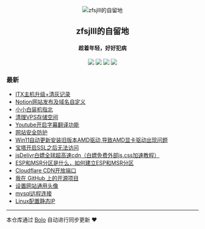 <p align="center"><img alt="zfsjlll的自留地" src="https://cdn.statically.io/gh/conquer1the2world3/zfsjlll-blog@main/Pictures/image.1hmw8w8d8c5c.webp"></p><h2 align="center">
zfsjlll的自留地
</h2>

<h4 align="center">趁着年轻，好好犯病</h4>
<p align="center"><a title="zfsjlll的自留地" target="_blank" href="https://github.com/conquer1the2world3/bolo-blog"><img src="https://img.shields.io/github/last-commit/conquer1the2world3/bolo-blog.svg?style=flat-square&color=FF9900"></a>
<a title="GitHub repo size in bytes" target="_blank" href="https://github.com/conquer1the2world3/bolo-blog"><img src="https://img.shields.io/github/repo-size/conquer1the2world3/bolo-blog.svg?style=flat-square"></a>
<a title="Bolo Version" target="_blank" href="https://github.com/adlered/bolo-solo"><img src="https://img.shields.io/badge/bolo-v2.6 稳定版-f1e05a.svg?style=flat-square&color=blueviolet"></a>
<a title="Hits" target="_blank" href="https://github.com/88250/hits"><img src="https://hits.b3log.org/conquer1the2world3/bolo-blog.svg"></a></p>

### 最新

* [ITX主机升级+清灰记录](https://blog.002724.xyz/articles/2024/04/15/1713173830660.html)
* [Notion网站发布及域名自定义](https://blog.002724.xyz/articles/2024/03/20/1710930006480.html)
* [小小白装机指北](https://blog.002724.xyz/articles/2023/08/12/1691847534259.html)
* [清理VPS存储空间](https://blog.002724.xyz/articles/2023/07/16/1689503416033.html)
* [Youtube开启字幕翻译功能](https://blog.002724.xyz/articles/2023/07/16/1691661736604.html)
* [网站安全防护](https://blog.002724.xyz/articles/2023/07/15/1689432420921.html)
* [Win11自动更新安装旧版本AMD驱动,导致AMD显卡驱动出现问题](https://blog.002724.xyz/articles/2023/07/11/1689066485096.html)
* [宝塔开启SSL之后无法访问](https://blog.002724.xyz/articles/2023/07/11/1689005892000.html)
* [jsDelivr白嫖全球超高速cdn（白嫖免费外部js,css加速教程）](https://blog.002724.xyz/articles/2023/07/02/1688293111734.html)
* [ESP和MSR分区是什么，如何建立ESP和MSR分区](https://blog.002724.xyz/articles/2023/07/02/1688291370226.html)
* [Cloudflare CDN开放端口](https://blog.002724.xyz/articles/2023/05/23/1684834526721.html)
* [我在 GitHub 上的开源项目](https://blog.002724.xyz/github)
* [设置网站通用头像](https://blog.002724.xyz/articles/2023/05/23/1684815102118.html)
* [mysql远程连接](https://blog.002724.xyz/articles/2023/05/23/1684806848341.html)
* [Linux配置静态IP](https://blog.002724.xyz/articles/2023/05/23/1684771289441.html)



---

本仓库通过 [Bolo](https://github.com/adlered/bolo-solo) 自动进行同步更新 ❤️ 